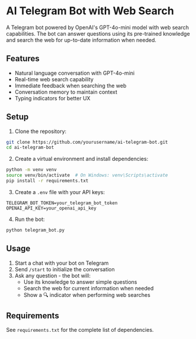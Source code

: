 # AI Telegram Bot with Web Search

A Telegram bot powered by OpenAI's GPT-4o-mini model with web search capabilities. The bot can answer questions using its pre-trained knowledge and search the web for up-to-date information when needed.

## Features

- Natural language conversation with GPT-4o-mini
- Real-time web search capability
- Immediate feedback when searching the web
- Conversation memory to maintain context
- Typing indicators for better UX

## Setup

1. Clone the repository:
```bash
git clone https://github.com/yourusername/ai-telegram-bot.git
cd ai-telegram-bot
```

2. Create a virtual environment and install dependencies:
```bash
python -m venv venv
source venv/bin/activate  # On Windows: venv\Scripts\activate
pip install -r requirements.txt
```

3. Create a `.env` file with your API keys:
```
TELEGRAM_BOT_TOKEN=your_telegram_bot_token
OPENAI_API_KEY=your_openai_api_key
```

4. Run the bot:
```bash
python telegram_bot.py
```

## Usage

1. Start a chat with your bot on Telegram
2. Send `/start` to initialize the conversation
3. Ask any question - the bot will:
   - Use its knowledge to answer simple questions
   - Search the web for current information when needed
   - Show a 🔍 indicator when performing web searches

## Requirements

See `requirements.txt` for the complete list of dependencies. 